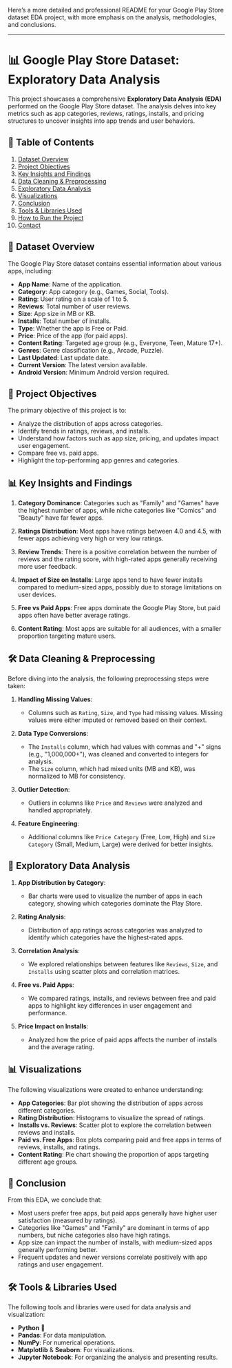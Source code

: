 Here’s a more detailed and professional README for your Google Play Store dataset EDA project, with more emphasis on the analysis, methodologies, and conclusions.

---

# 📊 Google Play Store Dataset: Exploratory Data Analysis

This project showcases a comprehensive **Exploratory Data Analysis (EDA)** performed on the Google Play Store dataset. The analysis delves into key metrics such as app categories, reviews, ratings, installs, and pricing structures to uncover insights into app trends and user behaviors.

## 📝 Table of Contents

1. [Dataset Overview](#dataset-overview)
2. [Project Objectives](#project-objectives)
3. [Key Insights and Findings](#key-insights-and-findings)
4. [Data Cleaning & Preprocessing](#data-cleaning--preprocessing)
5. [Exploratory Data Analysis](#exploratory-data-analysis)
6. [Visualizations](#visualizations)
7. [Conclusion](#conclusion)
8. [Tools & Libraries Used](#tools--libraries-used)
9. [How to Run the Project](#how-to-run-the-project)
10. [Contact](#contact)

## 📂 Dataset Overview

The Google Play Store dataset contains essential information about various apps, including:

- **App Name**: Name of the application.
- **Category**: App category (e.g., Games, Social, Tools).
- **Rating**: User rating on a scale of 1 to 5.
- **Reviews**: Total number of user reviews.
- **Size**: App size in MB or KB.
- **Installs**: Total number of installs.
- **Type**: Whether the app is Free or Paid.
- **Price**: Price of the app (for paid apps).
- **Content Rating**: Targeted age group (e.g., Everyone, Teen, Mature 17+).
- **Genres**: Genre classification (e.g., Arcade, Puzzle).
- **Last Updated**: Last update date.
- **Current Version**: The latest version available.
- **Android Version**: Minimum Android version required.


## 🎯 Project Objectives

The primary objective of this project is to:
- Analyze the distribution of apps across categories.
- Identify trends in ratings, reviews, and installs.
- Understand how factors such as app size, pricing, and updates impact user engagement.
- Compare free vs. paid apps.
- Highlight the top-performing app genres and categories.

## 📊 Key Insights and Findings

1. **Category Dominance**: Categories such as "Family" and "Games" have the highest number of apps, while niche categories like "Comics" and "Beauty" have far fewer apps.
   
2. **Ratings Distribution**: Most apps have ratings between 4.0 and 4.5, with fewer apps achieving very high or very low ratings.

3. **Review Trends**: There is a positive correlation between the number of reviews and the rating score, with high-rated apps generally receiving more user feedback.

4. **Impact of Size on Installs**: Large apps tend to have fewer installs compared to medium-sized apps, possibly due to storage limitations on user devices.

5. **Free vs Paid Apps**: Free apps dominate the Google Play Store, but paid apps often have better average ratings.

6. **Content Rating**: Most apps are suitable for all audiences, with a smaller proportion targeting mature users.

## 🛠 Data Cleaning & Preprocessing

Before diving into the analysis, the following preprocessing steps were taken:

1. **Handling Missing Values**:
   - Columns such as `Rating`, `Size`, and `Type` had missing values. Missing values were either imputed or removed based on their context.

2. **Data Type Conversions**:
   - The `Installs` column, which had values with commas and "+" signs (e.g., "1,000,000+"), was cleaned and converted to integers for analysis.
   - The `Size` column, which had mixed units (MB and KB), was normalized to MB for consistency.

3. **Outlier Detection**:
   - Outliers in columns like `Price` and `Reviews` were analyzed and handled appropriately.

4. **Feature Engineering**:
   - Additional columns like `Price Category` (Free, Low, High) and `Size Category` (Small, Medium, Large) were derived for better insights.

## 🔎 Exploratory Data Analysis

1. **App Distribution by Category**:
   - Bar charts were used to visualize the number of apps in each category, showing which categories dominate the Play Store.

2. **Rating Analysis**:
   - Distribution of app ratings across categories was analyzed to identify which categories have the highest-rated apps.

3. **Correlation Analysis**:
   - We explored relationships between features like `Reviews`, `Size`, and `Installs` using scatter plots and correlation matrices.

4. **Free vs. Paid Apps**:
   - We compared ratings, installs, and reviews between free and paid apps to highlight key differences in user engagement and performance.

5. **Price Impact on Installs**:
   - Analyzed how the price of paid apps affects the number of installs and the average rating.

## 📊 Visualizations

The following visualizations were created to enhance understanding:

- **App Categories**: Bar plot showing the distribution of apps across different categories.
- **Rating Distribution**: Histograms to visualize the spread of ratings.
- **Installs vs. Reviews**: Scatter plot to explore the correlation between reviews and installs.
- **Paid vs. Free Apps**: Box plots comparing paid and free apps in terms of reviews, installs, and ratings.
- **Content Rating**: Pie chart showing the proportion of apps targeting different age groups.

## 🧠 Conclusion

From this EDA, we conclude that:
- Most users prefer free apps, but paid apps generally have higher user satisfaction (measured by ratings).
- Categories like "Games" and "Family" are dominant in terms of app numbers, but niche categories also have high ratings.
- App size can impact the number of installs, with medium-sized apps generally performing better.
- Frequent updates and newer versions correlate positively with app ratings and user engagement.

## 🛠 Tools & Libraries Used

The following tools and libraries were used for data analysis and visualization:

- **Python** 🐍
- **Pandas**: For data manipulation.
- **NumPy**: For numerical operations.
- **Matplotlib** & **Seaborn**: For visualizations.
- **Jupyter Notebook**: For organizing the analysis and presenting results.

